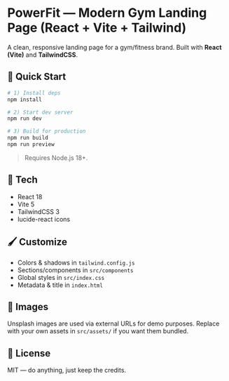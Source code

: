 # PowerFit — Modern Gym Landing Page (React + Vite + Tailwind)

A clean, responsive landing page for a gym/fitness brand. Built with **React (Vite)** and **TailwindCSS**.

## 🚀 Quick Start

```bash
# 1) Install deps
npm install

# 2) Start dev server
npm run dev

# 3) Build for production
npm run build
npm run preview
```

> Requires Node.js 18+.

## 🧩 Tech
- React 18
- Vite 5
- TailwindCSS 3
- lucide-react icons

## 🖌️ Customize
- Colors & shadows in `tailwind.config.js`
- Sections/components in `src/components`
- Global styles in `src/index.css`
- Metadata & title in `index.html`

## 📸 Images
Unsplash images are used via external URLs for demo purposes. Replace with your own assets in `src/assets/` if you want them bundled.

## 📝 License
MIT — do anything, just keep the credits.
